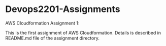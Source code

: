 # Devops2201-Assignments

AWS Cloudformation Assignment 1:

This is the first assignment of AWS Cloudformation. Details is described in README.md file of the assignment directory.